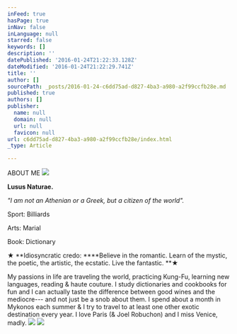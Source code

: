 ```yaml
---
inFeed: true
hasPage: true
inNav: false
inLanguage: null
starred: false
keywords: []
description: ''
datePublished: '2016-01-24T21:22:33.128Z'
dateModified: '2016-01-24T21:22:29.741Z'
title: ''
author: []
sourcePath: _posts/2016-01-24-c6dd75ad-d827-4ba3-a980-a2f99ccfb28e.md
published: true
authors: []
publisher:
  name: null
  domain: null
  url: null
  favicon: null
url: c6dd75ad-d827-4ba3-a980-a2f99ccfb28e/index.html
_type: Article

---
```

ABOUT ME ![](https://the-grid-user-content.s3-us-west-2.amazonaws.com/9caeb9ea-70f4-47ac-b1ad-54d51babe674.jpg)

**Lusus Naturae.**

_"I am not an Athenian or a Greek, but a citizen of the world"._

Sport: Billiards

Arts: Marial

Book: Dictionary

★ **Idiosyncratic credo: ****Believe in the romantic. Learn of the mystic, the poetic, the artistic, the ecstatic. Live the fantastic. **★ 

My passions in life are traveling the world, practicing Kung-Fu, learning new languages, reading & haute couture. I study dictionaries and cookbooks for fun and I can actually taste the difference between good wines and the mediocre--- and not just be a snob about them. I spend about a month in Mykonos each summer & I try to travel to at least one other exotic destination every year. I love Paris (& Joel Robuchon) and I miss Venice, madly.
![](https://the-grid-user-content.s3-us-west-2.amazonaws.com/030efc3f-0262-43bc-965f-2102ae9b97f1.png)
![](https://the-grid-user-content.s3-us-west-2.amazonaws.com/fb3a2408-b0fb-408f-810d-139a6ddb4f25.jpg)